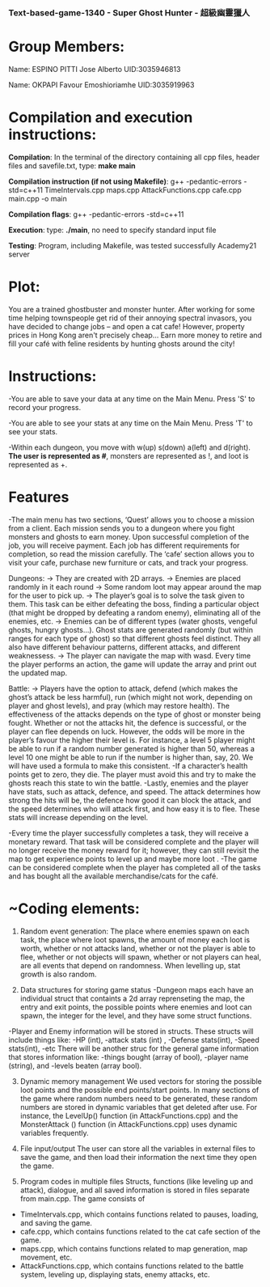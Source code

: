 ### Text-based-game-1340 - Super Ghost Hunter - 超級幽靈獵人

# Group Members:
Name: ESPINO PITTI Jose Alberto UID:3035946813

Name: OKPAPI Favour Emoshioriamhe UID:3035919963

# Compilation and execution instructions:

**Compilation**: In the terminal of the directory containing all cpp files, header files and savefile.txt, type: **make main**

**Compilation instruction (if not using Makefile)**: g++ -pedantic-errors -std=c++11 TimeIntervals.cpp maps.cpp AttackFunctions.cpp cafe.cpp main.cpp -o main

**Compilation flags**: g++ -pedantic-errors -std=c++11

**Execution**: type: **./main**, no need to specify standard input file

**Testing**: Program, including Makefile, was tested successfully Academy21 server


# Plot:
You are a trained ghostbuster and monster hunter. After working for some time helping townspeople get rid of their annoying spectral invasors, you have decided to change jobs – and open a cat cafe! However, property prices in Hong Kong aren't precisely cheap... Earn more money to retire and fill your café with feline residents by hunting ghosts around the city!



# Instructions:
-You are able to save your data at any time on the Main Menu. Press 'S' to record your progress.

-You are able to see your stats at any time on the Main Menu. Press 'T' to see your stats.

-Within each dungeon, you move with w(up) s(down) a(left) and d(right). **The user is represented as #**, monsters are represented as !, and loot is represented as +.





# Features 
-The main menu has two sections, ‘Quest’ allows you to choose a mission from a client. Each mission sends you to a dungeon where you fight monsters and ghosts to earn money. Upon successful completion of the job, you will receive payment. Each job has different requirements for completion, so read the mission carefully. 
The ‘cafe’ section allows you to visit your cafe, purchase new furniture or cats, and track your progress.


Dungeons: 
→ They are created with 2D arrays.
→ Enemies are placed randomly in it each round
→ Some random loot may appear around the map for the user to pick up.
→ The player’s goal is to solve the task given to them. This task can be either defeating the boss, finding a particular object (that might be dropped by defeating a random enemy), eliminating all of the enemies, etc. 
→ Enemies can be of different types (water ghosts, vengeful ghosts, hungry ghosts...). Ghost stats are generated randomly (but within ranges for each type of ghost) so that different ghosts feel distinct. They all also have different behaviour patterns, different attacks, and different weaknessess. 
→ The player can navigate the map with wasd. Every time the player performs an action, the game will update the array and print out the updated map. 


Battle:
→ Players have the option to attack, defend (which makes the ghost’s attack be less harmful), run (which might not work, depending on player and ghost levels), and pray (which may restore health). 
The effectiveness of the attacks depends on the type of ghost or monster being fought. 
Whether or not the attacks hit, the defence is successful, or the player can flee depends on luck. However, the odds will be more in the player’s favour the higher their level is. For instance, a level 5 player might be able to run if a random number generated is higher than 50, whereas a level 10 one might be able to run if the number is higher than, say, 20. We will have used a formula to make this consistent. 
-If a character’s health points get to zero, they die. The player must avoid this and try to make the ghosts reach this state to win the battle. 
-Lastly, enemies and the player have stats, such as attack, defence, and speed. The attack determines how strong the hits will be, the defence how good it can block the attack, and the speed determines who will attack first, and how easy it is to flee. These stats will increase depending on the level.


-Every time the player successfully completes a task, they will receive a monetary reward. That task will be considered complete and the player will no longer receive the money reward for it; however, they can still revisit the map to get experience points to level up and maybe more loot . 
-The game can be considered complete when the player has completed all of the tasks and has bought all the available merchandise/cats for the café.



# ~Coding elements:
1. Random event generation:
The place where enemies spawn on each task, the place where loot spawns, the amount of money each loot is worth, whether or not attacks land, whether or not the player is able to flee, whether or not objects will spawn, whether or not players can heal, are all events that depend on randomness. 
When levelling up, stat growth is also random.

2. Data structures for storing game status
-Dungeon maps each have an individual struct that containts a 2d array reprenseting the map, the entry and exit points, the possible points where enemies and loot can spawn, the integer for the level, and they have some struct functions. 

-Player and Enemy information will be stored in structs. These structs will include things like:
-HP (int),
-attack stats (int) ,
-Defense stats(int),
-Speed stats(int),
-etc
There will be another struc for the general game information that stores information like:
-things bought (array of bool),
-player name (string), and
-levels beaten (array bool).


3. Dynamic memory management
We used vectors for storing the possible loot points and the possible end points/start points.
In many sections of the game where random numbers need to be generated, these random numbers are stored in dynamic variables that get deleted after use.
For instance, the LevelUp() function (in AttackFunctions.cpp) and the MonsterAttack () function (in AttackFunctions.cpp) uses dynamic variables frequently.


4. File input/output
The user can store all the variables in external files to save the game, and then load their information the next time they open the game.


5. Program codes in multiple files
Structs, functions (like leveling up and attack), dialogue, and all saved information is stored in files separate from main.cpp.
The game consists of 
  * TimeIntervals.cpp, which contains functions related to pauses, loading, and saving the game.
  * cafe.cpp, which contains functions related to the cat cafe section of the game.
  * maps.cpp, which contains functions related to map generation, map movement, etc.
  * AttackFunctions.cpp, which contains functions related to the battle system, leveling up, displaying stats, enemy attacks, etc.

 

